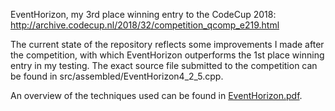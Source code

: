 EventHorizon, my 3rd place winning entry to the CodeCup 2018: http://archive.codecup.nl/2018/32/competition_qcomp_e219.html

The current state of the repository reflects some improvements I made after the competition, with which EventHorizon outperforms the 1st place winning entry in my testing. The exact source file submitted to the competition can be found in src/assembled/EventHorizon4_2_5.cpp.

An overview of the techniques used can be found in [EventHorizon.pdf](EventHorizon.pdf).
